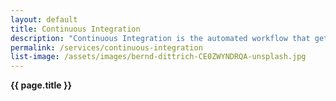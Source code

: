 ```yaml
---
layout: default
title: Continuous Integration
description: "Continuous Integration is the automated workflow that gets code deployed to its intended environment with unit testing, code sniffing and best practices."
permalink: /services/continuous-integration
list-image: /assets/images/bernd-dittrich-CE0ZWYNDRQA-unsplash.jpg
---
```


**{{ page.title }}**